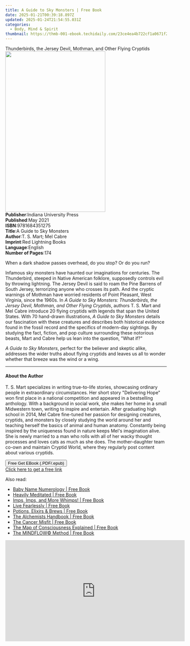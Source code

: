 ```yaml
---
title: A Guide to Sky Monsters | Free Book
date: 2025-01-21T00:39:18.897Z
updated: 2025-01-24T21:54:55.031Z
categories:
  - Body, Mind & Spirit
thumbnail: https://thmb-001-ebook.techidaily.com/23ce4ea4b722cf1a0671f2f7ad4359cdc1b4789575966cc73b837eedd6efbdee.jpg
---
```

<main id="book-container">
  <div class="flex flex-col">
    <div class="book-brief flex-1 py-6 px-4 sm:p-6 md:py-10 md:px-8">
      <!-- brief-->
      <div class="book-brief-main">
        Thunderbirds, the Jersey Devil, Mothman, and Other Flying Cryptids
      </div>
    </div>
    <div
      class="book-meta-info flex-1 grid gap-4 col-start-1 col-end-3 row-start-1 sm:mb-6 sm:grid-cols-4 lg:gap-6 lg:col-start-2 lg:row-end-6 lg:row-span-6 lg:mb-0"
    >
      <div
        class="book-meta-info-left place-content-center mt-4 p-4 text-sm leading-6 col-start-2 col-span-2 dark:text-slate-400"
      >
        <img
          class="w-full h-500 object-cover rounded-lg sm:h-255 sm:col-span-2 lg:col-span-full"
          src="https://img-001-ebook.techidaily.com/bab2bc8a8589cfc67ec27774eea591c5b21c985a336268a412db34b29a1b8813.jpg"
          alt=""
          width="312"
          height="500"
        />
      </div>
      <div
        class="book-meta-info-right mt-2 col-start-1 row-start-2 col-span-3 self-center"
      >
        <!-- meta data  -->
        <div class="flex flex-col px-4 md:px-8">
          <div class="flex-1">
            <strong>Publisher</strong>:<span class="px-2"
              >Indiana University Press</span
            >
          </div>
          <div class="flex-1">
            <strong>Published</strong>:<span class="px-2">May 2021</span>
          </div>
          <div class="flex-1">
            <strong>ISBN</strong>:<span class="px-2">9781684351275</span>
          </div>
          <div class="flex-1">
            <strong>Title</strong>:<span class="px-2"
              >A Guide to Sky Monsters</span
            >
          </div>
          <div class="flex-1">
            <strong>Author</strong>:<span class="px-2"
              >T. S. Mart; Mel Cabre</span
            >
          </div>
          <div class="flex-1">
            <strong>Imprint</strong>:<span class="px-2"
              >Red Lightning Books</span
            >
          </div>
          <div class="flex-1">
            <strong>Language</strong>:<span class="px-2">English</span>
          </div>
          <div class="flex-1">
            <strong>Number of Pages</strong>:<span class="px-2">174</span>
          </div>
        </div>
      </div>
    </div>
    <div class="book-description flex-1 py-6 px-4 sm:p-6 md:py-10 md:px-8">
      <div class="book-description-main">
        <div accordion-content="" id="description">
          <p>When a dark shadow passes overhead, do you stop? Or do you run?</p>
          <p>
            Infamous sky monsters have haunted our imaginations for centuries.
            The Thunderbird, steeped in Native American folklore, supposedly
            controls evil by throwing lightning. The Jersey Devil is said to
            roam the Pine Barrens of South Jersey, terrorizing anyone who
            crosses its path. And the cryptic warnings of Mothman have worried
            residents of Point Pleasant, West Virginia, since the 1960s. In
            <i
              >A Guide to Sky Monsters: Thunderbirds, the Jersey Devil, Mothman,
              and Other Flying Cryptids</i
            >, authors T. S. Mart and Mel Cabre introduce 20 flying cryptids
            with legends that span the United States. With 70 hand-drawn
            illustrations, <i>A Guide to Sky Monsters </i>details our
            fascination with these creatures and describes both historical
            evidence found in the fossil record and the specifics of modern-day
            sightings. By studying the fact, fiction, and pop culture
            surrounding these notorious beasts, Mart and Cabre help us lean into
            the question, "What if?"
          </p>
          <p>
            <i>A Guide to Sky Monsters</i>, perfect for the believer and skeptic
            alike, addresses the wider truths about flying cryptids and leaves
            us all to wonder whether that breeze was the wind or a wing.
          </p>
        </div>
        <div class="accordion-fader"></div>
      </div>
    </div>
    <div class="book-excerpts flex-1 py-6 px-4 sm:p-6 md:py-10 md:px-8">
      <!-- excerpts-->
      <div class="book-excerpts-main">
        <hr />
        <h4 class="placeholder placeholder-heading">
          <span>About the Author</span>
        </h4>
        <p></p>
        <p>
          T. S. Mart specializes in writing true-to-life stories, showcasing
          ordinary people in extraordinary circumstances. Her short story
          "Delivering Hope" won first place in a national competition and
          appeared in a bestselling anthology. With a background in social work,
          she makes her home in a small Midwestern town, writing to inspire and
          entertain. After graduating high school in 2014, Mel Cabre fine-tuned
          her passion for designing creatures, cryptids, and monsters by closely
          studying the world around her and teaching herself the basics of
          animal and human anatomy. Constantly being inspired by the uniqueness
          found in nature keeps Mel's imagination alive. She is newly married to
          a man who rolls with all of her wacky thought processes and loves cats
          as much as she does. The mother-daughter team co-own and maintain
          Cryptid World, where they regularly post content about various
          cryptids.
        </p>
        <p></p>
      </div>
    </div>
    <div
      class="book-about-author flex-1 py-6 px-4 sm:p-6 md:py-10 md:px-8"
    ></div>
    <div class="book-free-get flex-1 py-6 px-4 sm:p-6 md:py-10 md:px-8">
      <button
        id="btn-free-get"
        class="bg-blue-500 hover:bg-blue-700 text-white font-bold py-2 px-4 rounded"
      >
        Free Get EBook (.PDF/.epub)
      </button>
      <div id="countdown-display" class="px-2 text-lg mt-2"></div>
      <a
        id="free-link"
        class="hidden bg-blue-500 hover:bg-blue-700 text-white font-bold py-2 px-4 rounded"
        href="https://www.ebooks.com/en-us/book/211416270/a-guide-to-sky-monsters/t-s-mart/"
        target="_blank"
        >Click here to get a free link</a
      >
    </div>
    <script>
      let countdownTime = 0;
      let countdownInterval = null;
      document
        .getElementById('btn-free-get')
        .addEventListener('click', startCountdown);
      function startCountdown() {
        countdownTime = new Date().getTime() + 60000 * 3;
        countdownInterval = setInterval(updateCountdown, 1000);
        document.getElementById('btn-free-get').disabled = true;
        document
          .getElementById('btn-free-get')
          .classList.add('bg-gray-500', 'cursor-not-allowed');
      }
      function updateCountdown() {
        let currentTime = new Date().getTime();
        let timeLeft = countdownTime - currentTime;
        let secondsLeft = Math.floor(timeLeft / 1000);
        document.getElementById('countdown-display').innerHTML =
          `Remaining time: ${secondsLeft} seconds.`;
        if (secondsLeft <= 0) {
          clearInterval(countdownInterval);
          document.getElementById('btn-free-get').classList.add('hidden');
          document.getElementById('free-link').classList.remove('hidden');
          document.getElementById('countdown-display').innerHTML = '';
        }
      }
    </script>
  </div>
</main>

<ins class="adsbygoogle"
      style="display:block"
      data-ad-client="ca-pub-7571918770474297"
      data-ad-slot="8358498916"
      data-ad-format="auto"
      data-full-width-responsive="true"></ins>
    

<span class="atpl-alsoreadstyle">Also read:</span>
<div><ul>
<li><a href="https://novels-ebooks.techidaily.com/209931872-9781786784056-baby-name-numerology/"><u>Baby Name Numerology | Free Book</u></a></li>
<li><a href="https://novels-ebooks.techidaily.com/209929612-9781743586747-heavily-meditated/"><u>Heavily Meditated | Free Book</u></a></li>
<li><a href="https://novels-ebooks.techidaily.com/209929474-9781951775131-imps-imps-and-more-whimps/"><u>Imps, Imps, and More Whimps! | Free Book</u></a></li>
<li><a href="https://novels-ebooks.techidaily.com/209928850-9781925921878-live-fearlessly/"><u>Live Fearlessly | Free Book</u></a></li>
<li><a href="https://novels-ebooks.techidaily.com/209931876-9781786784506-potions-elixirs-brews/"><u>Potions, Elixirs & Brews | Free Book</u></a></li>
<li><a href="https://novels-ebooks.techidaily.com/209928853-9784375653245-the-alchemists-handbook/"><u>The Alchemists Handbook | Free Book</u></a></li>
<li><a href="https://novels-ebooks.techidaily.com/209931878-9781788174039-the-cancer-misfit/"><u>The Cancer Misfit | Free Book</u></a></li>
<li><a href="https://novels-ebooks.techidaily.com/209931864-9781401959654-the-map-of-consciousness-explained/"><u>The Map of Consciousness Explained | Free Book</u></a></li>
<li><a href="https://novels-ebooks.techidaily.com/209931880-9781788174602-the-mindflow-method/"><u>The MINDFLOW© Method | Free Book</u></a></li>
</ul></div>

<!-- affiliate ads begin -->
<iframe width="560" height="315" src="https://www.youtube.com/embed/LaGNHfAT92w?si=bvHo1iYK2JBIPtRo" title="YouTube video player" frameborder="0" allow="accelerometer; autoplay; clipboard-write; encrypted-media; gyroscope; picture-in-picture; web-share" referrerpolicy="strict-origin-when-cross-origin" allowfullscreen></iframe>
<!-- affiliate ads end -->

